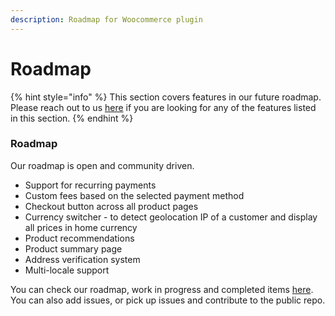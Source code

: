```yaml
---
description: Roadmap for Woocommerce plugin
---
```


# Roadmap

{% hint style="info" %}
This section covers features in our future roadmap. Please reach out to us [here](https://join.slack.com/t/hyperswitch-io/shared\_invite/zt-1k6cz4lee-SAJzhz6bjmpp4jZCDOtOIg) if you are looking for any of the features listed in this section.
{% endhint %}

### Roadmap

Our roadmap is open and community driven.

* Support for recurring payments
* Custom fees based on the selected payment method
* Checkout button across all product pages
* Currency switcher - to detect geolocation IP of a customer and display all prices in home currency
* Product recommendations
* Product summary page
* Address verification system
* Multi-locale support

You can check our roadmap, work in progress and completed items [here](https://github.com/hyperswitchpay/hyperswitch-woocommerce-plugin). You can also add issues, or pick up issues and contribute to the public repo.&#x20;

